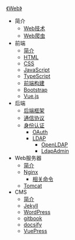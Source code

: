 [《Web》](index.md)

- 简介
  - [Web技术](简介/Web技术.md)
  - [Web爬虫](简介/Web爬虫.md)
- 前端
  - [简介](前端/简介.md)
  - [HTML](前端/HTML.md)
  - [CSS](前端/CSS.md)
  - [JavaScript](前端/JavaScript.md)
  - [TypeScript](前端/TypeScript.md)
  - [前端构建](前端/前端构建.md)
  - [Bootstrap](前端/Bootstrap.md)
  - [Vue.js](前端/Vue.js.md)
- 后端
  - [后端框架](后端/后端框架.md)
  - [通信协议](后端/通信协议.md)
  - [身份认证](后端/身份认证/身份认证.md)
    - [OAuth](后端/身份认证/OAuth.md)
    - [LDAP](后端/身份认证/LDAP/LDAP.md)
      - [OpenLDAP](后端/身份认证/LDAP/OpenLDAP.md)
      - [LdapAdmin](后端/身份认证/LDAP/LdapAdmin.md)
- Web服务器
  - [简介](Web服务器/简介.md)
  - [Nginx](Web服务器/Nginx/Nginx.md)
    - [相关命令](Web服务器/Nginx/相关命令.md)
  - [Tomcat](Web服务器/Tomcat.md)
- CMS
  - [简介](CMS/简介.md)
  - [Jekyll](CMS/Jekyll.md)
  - [WordPress](CMS/WordPress.md)
  - [gitbook](CMS/gitbook.md)
  - [docsify](CMS/docsify.md)
  - [VuePress](CMS/VuePress.md)
